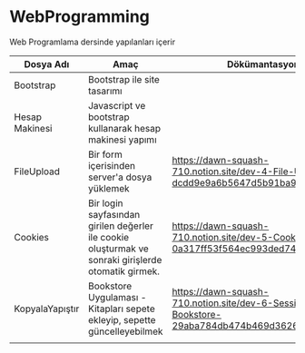 # WebProgramming
Web Programlama dersinde yapılanları içerir

| Dosya Adı | Amaç  | Dökümantasyon  | Video Açıklama  |   |
|---|---|---|---|---|
| Bootstrap  | Bootstrap ile site tasarımı  |    | https://github.com/Pilestin/Web_Programlama_BIL336/tree/main/odev1%20-%20bootstrap  |   |
| Hesap Makinesi  | Javascript ve bootstrap kullanarak hesap makinesi yapımı  |  | https://github.com/Pilestin/Web_Programlama_BIL336/tree/main/odev2%20-%20hesapMakinesi  |   |
| FileUpload  | Bir form içerisinden server'a dosya yüklemek  | https://dawn-squash-710.notion.site/dev-4-File-Upload-dcdd9e9a6b5647d5b91ba99e2d4b3a65  | https://www.youtube.com/watch?v=j1hETMxb-_w&t=9s  |   |
| Cookies  | Bir login sayfasından girilen değerler ile cookie oluşturmak ve sonraki girişlerde otomatik girmek.  | https://dawn-squash-710.notion.site/dev-5-Cookies-0a317ff53f564ec993ded74d121b1625  | https://www.youtube.com/watch?v=kSmo9ZPYMSE  |   |
| KopyalaYapıştır  | Bookstore Uygulaması - Kitapları sepete ekleyip, sepette güncelleyebilmek | https://dawn-squash-710.notion.site/dev-6-Session-Bookstore-29aba784db474b469d36261d2ac570a6  | https://www.youtube.com/watch?v=e_WYRm_MR_Y&t=451s&ab_channel=YAS%C4%B0N%C3%9CNAL  |   |
|   |   |   |   |   |
